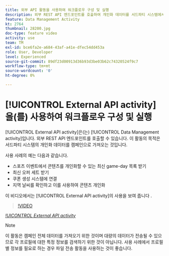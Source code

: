 ```yaml
---
title: 외부 API 활동을 사용하여 워크플로우 구성 및 실행
description: 외부 REST API 엔드포인트를 호출하여 개인화 데이터를 서드파티 시스템에서 캠페인으로 가져오는 방법을 알아봅니다.
feature: Data Management Activity
kt: 2764
thumbnail: 28200.jpg
doc-type: feature video
activity: use
team: TM
exl-id: bce6fa2e-a684-43af-a41e-dfec54dd453a
role: User, Developer
level: Experienced
source-git-commit: 89df23d00913d36b93d3be03b62c74320524f9c7
workflow-type: tm+mt
source-wordcount: '0'
ht-degree: 0%

---
```


# [!UICONTROL External API activity]을(를) 사용하여 워크플로우 구성 및 실행

[!UICONTROL External API activity]은(는) [!UICONTROL Data Management activity]입니다. 외부 REST API 엔드포인트를 호출할 수 있습니다. 이 활동의 목적은 서드파티 시스템의 개인화 데이터를 캠페인으로 가져오는 것입니다.

사용 사례의 예는 다음과 같습니다.

* 스포츠 이벤트에서 콘텐츠를 개인화할 수 있는 최신 game-day 목록 받기
* 최신 오퍼 세트 받기
* 쿠폰 생성 시스템에 연결
* 지역 날씨를 확인하고 이를 사용하여 콘텐츠 개인화

이 비디오에서는 [!UICONTROL External API activity]의 사용을 보여 줍니다 .

>[!VIDEO](https://video.tv.adobe.com/v/28200/?quality=12&learn=on)

*[!UICONTROL External API activity](06:48분)*

>[!NOTE]
>
>이 활동은 캠페인 전체 데이터를 가져오기 위한 것이며 대량의 데이터가 전송될 수 있으므로 각 프로필에 대한 특정 정보를 검색하기 위한 것이 아닙니다. 사용 사례에서 프로필별 정보를 필요로 하는 경우 파일 전송 활동을 사용하는 것이 좋습니다.
